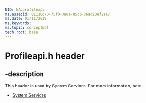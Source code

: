 ```yaml
---
UID: NA:profileapi
ms.assetid: 81110c70-75f0-3a0a-85c6-36ad23ef2aa7
ms.date: 01/11/2019
ms.keywords: 
ms.topic: conceptual
tech.root: base
---
```


# Profileapi.h header


## -description


This header is used by System Services. For more information, see:

- [System Services](../_base/index.md)
